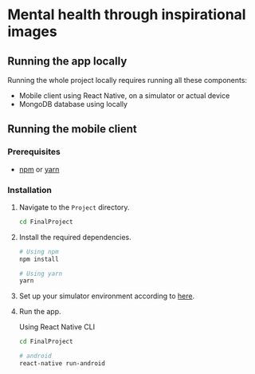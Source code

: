 # Mental health through inspirational images

## Running the app locally

Running the whole project locally requires running all these components:

* Mobile client using React Native, on a simulator or actual device
* MongoDB database using locally

## Running the mobile client

### Prerequisites

* [npm](https://www.npmjs.com/) or [yarn](https://yarnpkg.com/)

### Installation

1. Navigate to the `Project` directory.
    ```bash
    cd FinalProject
    ```
2. Install the required dependencies.
    ```bash
    # Using npm
    npm install
   
    # Using yarn
    yarn
    ```
3. Set up your simulator environment according to [here](https://reactnative.dev/docs/environment-setup).

4. Run the app.

    Using React Native CLI
     ```bash
    cd FinalProject
   
     # android
     react-native run-android
